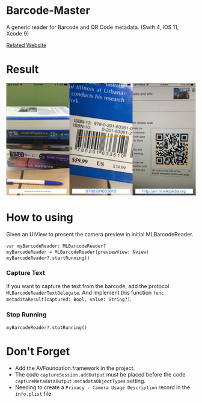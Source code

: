 # Barcode-Master
A generic reader for Barcode and QR Code metadata. (Swift 4, iOS 11, Xcode 9)

[Related Website][Reference]

# Result
![image][result]

# How to using
Given an UIView to present the camera preview in initial MLBarcodeReader.

```
var myBarcodeReader: MLBarcodeReader?
myBarcodeReader = MLBarcodeReader(previewView: &view)
myBarcodeReader?.startRunning()
```
### Capture Text
If you want to capture the text from the barcode, add the protocol `MLBarcodeReaderTextDelegate`.
And implement this function `func metadataResult(captured: Bool, value: String?)`.


### Stop Running
```
myBarcodeReader?.stotRunning()
```

# Don't Forget
- Add the AVFoundation.framework in the project.
- The code `captureSession.addOutput` must be placed before the code `captureMetadataOutput.metadataObjectTypes` setting.
- Needing to create a `Privacy - Camera Usage Description` record in the `info.plist` file.


[result]:https://github.com/JohnnyMilk/Barcode-Master/blob/master/result.jpg
[Reference]:https://medium.com/the-furnace/%E8%A3%BD%E4%BD%9C%E8%88%87%E8%BE%A8%E8%AD%98-qr-code-%E5%92%8C-barcode-%E7%9A%84%E6%96%B9%E6%B3%95-ea93bccea10a

